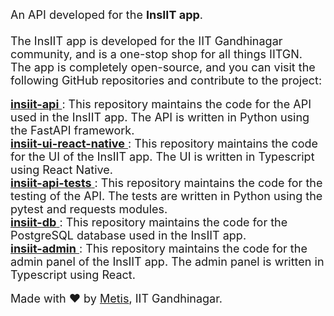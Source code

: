 <font size='4'>
    An API developed for the <b>InsIIT app</b>.
    <br />
    <br />
    The InsIIT app is developed for the IIT Gandhinagar community, and is a one-stop shop for all things IITGN.
    The app is completely open-source, and you can visit the following GitHub repositories and contribute to the project:
</font>
<br />
<br />
<a href='https://github.com/WADC-IITGN/insiit-api' target='_blank'>
    <font size='4'>
        <b>insiit-api</b>
    </font>
</a>
<font size='4'>: This repository maintains the code for the API used in the InsIIT app. The API is written in Python using the FastAPI framework.
</font>
<br />
<a href='https://github.com/WADC-IITGN/insiit-ui-react-native'>
    <font size='4'>
        <b>insiit-ui-react-native</b>
    </font>
</a>
<font size='4'>: This repository maintains the code for the UI of the InsIIT app. The UI is written in Typescript using React Native.
</font>
<br />
<a href='https://github.com/WADC-IITGN/insiit-api-tests' target='_blank'>
    <font size='4'>
        <b>insiit-api-tests</b>
    </font>
</a>
<font size='4'>: This repository maintains the code for the testing of the API. The tests are written in Python using the pytest and requests modules.
</font>
<br />
<a href='https://github.com/WADC-IITGN/insiit-db' target='_blank'>
    <font size='4'>
        <b>insiit-db</b>
    </font>
</a>
<font size='4'>: This repository maintains the code for the PostgreSQL database used in the InsIIT app.
</font>
<br />
<a href='https://github.com/WADC-IITGN/insiit-admin'>
    <font size='4'>
        <b>insiit-admin</b>
    </font>
</a>
<font size='4'>: This repository maintains the code for the admin panel of the InsIIT app. The admin panel is written in Typescript using React.
</font>
<br />
<br />
<font size='4'>
    Made with ❤️ by <a href='https://wadc-iitgn.github.io/' target='_blank'><font size='4'>Metis</font></a>, IIT Gandhinagar.
</font>
